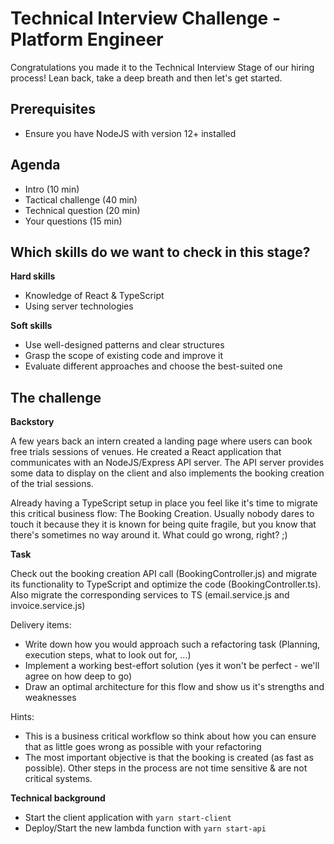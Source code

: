 # Technical Interview Challenge - Platform Engineer

Congratulations you made it to the Technical Interview Stage of our hiring process! Lean back, take a deep breath and then let's get started.

## Prerequisites

- Ensure you have NodeJS with version 12+ installed

## Agenda

- Intro (10 min)
- Tactical challenge (40 min)
- Technical question (20 min)
- Your questions (15 min)

## Which skills do we want to check in this stage?

**Hard skills**

- Knowledge of React & TypeScript
- Using server technologies

**Soft skills**

- Use well-designed patterns and clear structures
- Grasp the scope of existing code and improve it
- Evaluate different approaches and choose the best-suited one

## The challenge

**Backstory**

A few years back an intern created a landing page where users can book free trials sessions of venues.
He created a React application that communicates with an NodeJS/Express API server. The API server provides some data to 
display on the client and also implements the booking creation of the trial sessions.

Already having a TypeScript setup in place you feel like it's time to migrate this critical business flow: The Booking Creation.
Usually nobody dares to touch it because they it is known for being quite fragile, but you know that there's sometimes no way around it.
What could go wrong, right? ;)

**Task**

Check out the booking creation API call (BookingController.js) and migrate its functionality to TypeScript and optimize the code (BookingController.ts).
Also migrate the corresponding services to TS (email.service.js and invoice.service.js)

Delivery items:
- Write down how you would approach such a refactoring task (Planning, execution steps, what to look out for, ...)
- Implement a working best-effort solution (yes it won't be perfect - we'll agree on how deep to go)
- Draw an optimal architecture for this flow and show us it's strengths and weaknesses

Hints:
- This is a business critical workflow so think about how you can ensure that as little goes wrong as possible with your refactoring
- The most important objective is that the booking is created (as fast as possible). Other steps in the process are not time sensitive & are not critical systems.

**Technical background**

- Start the client application with `yarn start-client`
- Deploy/Start the new lambda function with `yarn start-api`

